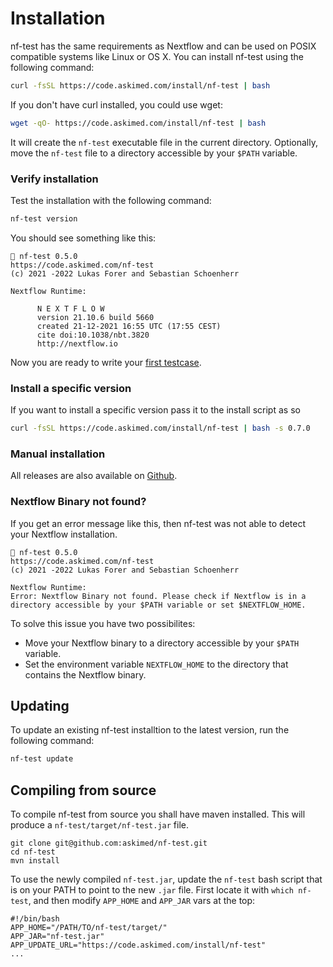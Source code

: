 

# Installation

nf-test has the same requirements as Nextflow and can be used on POSIX compatible systems like Linux or OS X. You can install nf-test using the following command:

```bash
curl -fsSL https://code.askimed.com/install/nf-test | bash
```

If you don't have curl installed, you could use wget:

```bash
wget -qO- https://code.askimed.com/install/nf-test | bash
```

It will create the `nf-test` executable file in the current directory. Optionally, move the `nf-test` file to a directory accessible by your `$PATH` variable.

### Verify installation

Test the installation with the following command:

```sh
nf-test version
```

You should see something like this:

```
🚀 nf-test 0.5.0
https://code.askimed.com/nf-test
(c) 2021 -2022 Lukas Forer and Sebastian Schoenherr

Nextflow Runtime:

      N E X T F L O W
      version 21.10.6 build 5660
      created 21-12-2021 16:55 UTC (17:55 CEST)
      cite doi:10.1038/nbt.3820
      http://nextflow.io

```

Now you are ready to write your [first testcase](docs/getting-started.md).

### Install a specific version

If you want to install a specific version pass it to the install script as so

```sh
curl -fsSL https://code.askimed.com/install/nf-test | bash -s 0.7.0
```

### Manual installation

All releases are also available on [Github](https://github.com/askimed/nf-test/releases).


### Nextflow Binary not found?

If you get an error message like this, then nf-test was not able to detect your Nextflow installation.

```
🚀 nf-test 0.5.0
https://code.askimed.com/nf-test
(c) 2021 -2022 Lukas Forer and Sebastian Schoenherr

Nextflow Runtime:
Error: Nextflow Binary not found. Please check if Nextflow is in a directory accessible by your $PATH variable or set $NEXTFLOW_HOME.
```

To solve this issue you have two possibilites:

- Move your Nextflow binary to a directory accessible by your `$PATH` variable.
- Set the environment variable `NEXTFLOW_HOME` to the directory that contains the Nextflow binary.

## Updating

To update an existing nf-test installtion to the latest version, run the following command:

```sh
nf-test update
```

## Compiling from source

To compile nf-test from source you shall have maven installed. This will produce a `nf-test/target/nf-test.jar` file.

```
git clone git@github.com:askimed/nf-test.git
cd nf-test
mvn install
```
To use the newly compiled `nf-test.jar`, update the `nf-test` bash script that is on your PATH to point to the new `.jar` file.
First locate it with `which nf-test`, and then modify `APP_HOME` and `APP_JAR` vars at the top:
```
#!/bin/bash
APP_HOME="/PATH/TO/nf-test/target/"
APP_JAR="nf-test.jar"
APP_UPDATE_URL="https://code.askimed.com/install/nf-test"
...
```